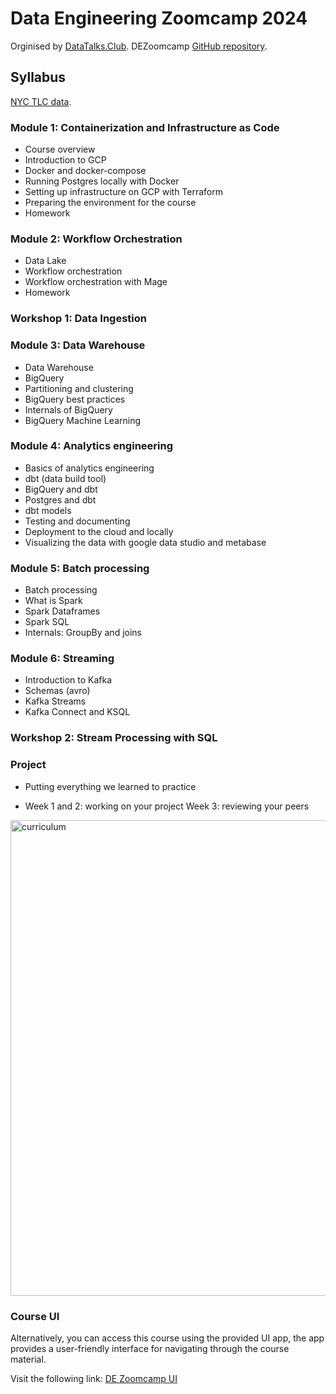 # Data Engineering Zoomcamp 2024

Orginised by [DataTalks.Club](https://datatalks.club/blog/data-engineering-zoomcamp.html).
DEZoomcamp [GitHub repository](https://github.com/DataTalksClub/data-engineering-zoomcamp/tree/main).

## Syllabus
[NYC TLC data](https://www.nyc.gov/site/tlc/about/tlc-trip-record-data.page).

### Module 1: Containerization and Infrastructure as Code
- Course overview
- Introduction to GCP
- Docker and docker-compose
- Running Postgres locally with Docker
- Setting up infrastructure on GCP with Terraform
- Preparing the environment for the course
- Homework

### Module 2: Workflow Orchestration
- Data Lake
- Workflow orchestration
- Workflow orchestration with Mage
- Homework

### Workshop 1: Data Ingestion


### Module 3: Data Warehouse
- Data Warehouse
- BigQuery
- Partitioning and clustering
- BigQuery best practices
- Internals of BigQuery
- BigQuery Machine Learning

### Module 4: Analytics engineering
- Basics of analytics engineering
- dbt (data build tool)
- BigQuery and dbt
- Postgres and dbt
- dbt models
- Testing and documenting
- Deployment to the cloud and locally
- Visualizing the data with google data studio and metabase

### Module 5: Batch processing
- Batch processing
- What is Spark
- Spark Dataframes
- Spark SQL
- Internals: GroupBy and joins

### Module 6: Streaming
- Introduction to Kafka
- Schemas (avro)
- Kafka Streams
- Kafka Connect and KSQL

### Workshop 2: Stream Processing with SQL

### Project
- Putting everything we learned to practice

- Week 1 and 2: working on your project
 Week 3: reviewing your peers

<img width="761" alt="curriculum" src="https://github.com/nenalukic/de-zoom-camp/assets/83710854/49d81f96-b7f2-4c8b-b02d-19d182007b09">


### Course UI
Alternatively, you can access this course using the provided UI app, the app provides a user-friendly interface for navigating through the course material.

Visit the following link: [DE Zoomcamp UI](https://dezoomcamp.streamlit.app/)
